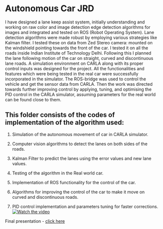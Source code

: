 # Autonomous Car JRD

I have designed a lane keep assist system, initially understanding and working on raw color and image detection edge detection algorithms for images and integrated and tested on ROS (Robot Operating System). Lane detection algorithms were made robust by employing various strategies like Kalman filter. I tested these on data from Zed Stereo camera: mounted on the windshield pointing towards the front of the car. I tested it on all the roads inside Indian Institute of Technology Delhi. Following this I planned the lane following motion of the car on straight, curved and discontinuous lane roads. A simulation environment on CARLA along with its proper control inputs was designed for the project. All the functionalities and features which were being tested in the real car were successfully incorporated in the simulator. The ROS-bridge was used to control the vehicle and get the sensor data from CARLA. Then the work was directed towards further improving control by applying, tuning, and optimising the PID control in the CARLA simulator, assuming parameters for the real world can be found close to them.

## This folder consists of the codes of implementation of the algorithm used:

1. Simulation of the autonomous movement of car in CARLA simulator.

2. Computer vision algorithms to detect the lanes on both sides of the roads.

3. Kalman Filter to predict the lanes using the error values and new lane values.

4. Testing of the algorithm in the Real world car.

5. Implementation of ROS functionality for the control of the car.

6. Algorithms for improving the control of the car to make it move on curved and discontinuous roads.

7. PID control implementation and parameters tuning for faster corrections.
[![Watch the video](https://i.imgur.com/vKb2F1B.png)](https://www.youtube.com/watch?v=el0VRzcktlQ)

Final presentation - [click here](https://docs.google.com/presentation/d/1D70iyy52JKXWYugCRAvB1wr3chXNPb1twON8NtktRFM/edit?usp=sharing)
